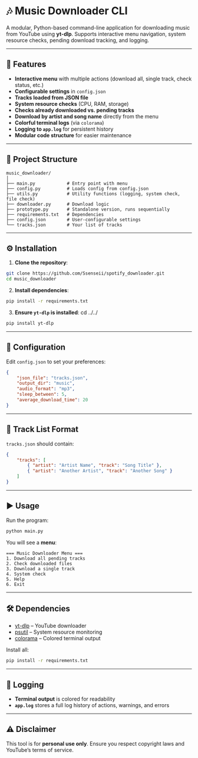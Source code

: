 # 🎶 Music Downloader CLI

A modular, Python-based command-line application for downloading music from YouTube using **yt-dlp**.
Supports interactive menu navigation, system resource checks, pending download tracking, and logging.

---

## 📌 Features

* **Interactive menu** with multiple actions (download all, single track, check status, etc.)
* **Configurable settings** in `config.json`
* **Tracks loaded from JSON file**
* **System resource checks** (CPU, RAM, storage)
* **Checks already downloaded vs. pending tracks**
* **Download by artist and song name** directly from the menu
* **Colorful terminal logs** (via `colorama`)
* **Logging to `app.log`** for persistent history
* **Modular code structure** for easier maintenance

---

## 📂 Project Structure

```
music_downloader/
│
├── main.py            # Entry point with menu
├── config.py          # Loads config from config.json
├── utils.py           # Utility functions (logging, system check, file check)
├── downloader.py      # Download logic
├── prototype.py       # Standalone version, runs sequentially
├── requirements.txt   # Dependencies
├── config.json        # User-configurable settings
└── tracks.json        # Your list of tracks
```

---

## ⚙️ Installation

1. **Clone the repository**:

```bash
git clone https://github.com/Ssenseii/spotify_downloader.git
cd music_downloader
```

2. **Install dependencies**:

```bash
pip install -r requirements.txt
```

3. **Ensure `yt-dlp` is installed**:
cd ../../
```bash
pip install yt-dlp
```

---

## 📄 Configuration

Edit `config.json` to set your preferences:

```json
{
    "json_file": "tracks.json",
    "output_dir": "music",
    "audio_format": "mp3",
    "sleep_between": 5,
    "average_download_time": 20
}
```

---

## 🎵 Track List Format

`tracks.json` should contain:

```json
{
    "tracks": [
        { "artist": "Artist Name", "track": "Song Title" },
        { "artist": "Another Artist", "track": "Another Song" }
    ]
}
```

---

## ▶️ Usage

Run the program:

```bash
python main.py
```

You will see a **menu**:

```
=== Music Downloader Menu ===
1. Download all pending tracks
2. Check downloaded files
3. Download a single track
4. System check
5. Help
6. Exit
```

---

## 🛠 Dependencies

* [yt-dlp](https://github.com/yt-dlp/yt-dlp) – YouTube downloader
* [psutil](https://pypi.org/project/psutil/) – System resource monitoring
* [colorama](https://pypi.org/project/colorama/) – Colored terminal output

Install all:

```bash
pip install -r requirements.txt
```

---

## 📜 Logging

* **Terminal output** is colored for readability
* **`app.log`** stores a full log history of actions, warnings, and errors

---

## ⚠️ Disclaimer

This tool is for **personal use only**.
Ensure you respect copyright laws and YouTube’s terms of service.
